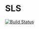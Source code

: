 # SLS
[![Build Status](https://travis-ci.org/v3c70r/SLS.svg?branch=master)](https://travis-ci.org/v3c70r/SLS)
